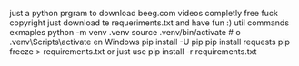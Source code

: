 just a python prgram to download beeg.com videos completly free
fuck copyright 
just download te requeriments.txt and have fun :)
util commands exmaples 
python -m venv .venv
source .venv/bin/activate    # o .venv\Scripts\activate en Windows
pip install -U pip
pip install requests
pip freeze > requirements.txt
or just use pip install -r requirements.txt
